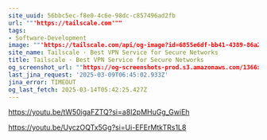 ```yaml
---
site_uuid: 56bbc5ec-f8e0-4c6e-98dc-c857496ad2fb
url: ""'https://tailscale.com'""
tags:
- Software-Development
image: ""'https://tailscale.com/api/og-image?id=6855e6df-bb41-4389-86a2-dc15b0457d5e'""
site_name: Tailscale · Best VPN Service for Secure Networks
title: Tailscale · Best VPN Service for Secure Networks
og_screenshot_url: ""https://og-screenshots-prod.s3.amazonaws.com/1366x768/80/false/04fdaa1e2144440e5be1e4f62731c2b281631effc78b7d40bc4ddbc6e8233d14.jpeg""
last_jina_request: '2025-03-09T06:45:02.933Z'
jina_error: TIMEOUT
og_last_fetch: 2025-03-14T05:42:25.427Z
---
```


https://youtu.be/tW50igaFZTQ?si=a8I2pMHuGg_GwiEh

https://youtu.be/UyczOQTx5Gg?si=Ui-EFErMtkTRs1L8
